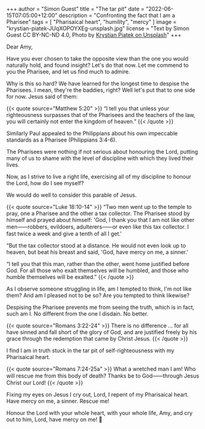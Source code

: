 +++
author = "Simon Guest"
title = "The tar pit"
date = "2022-06-15T07:05:00+12:00"
description = "Confronting the fact that I am a Pharisee"
tags = [ "Pharisaical heart", "humility", "mercy" ]
image = "krystian-piatek-JUqXOPOYXEg-unsplash.jpg"
license = "Text by Simon Guest CC BY-NC-ND 4.0, Photo by [Krystian Piątek on Unsplash](https://unsplash.com/photos/JUqXOPOYXEg)"
+++

Dear Amy,

Have you ever chosen to take the opposite view than the one you would naturally hold, and found insight? Let's do that now. Let me commend to you the Pharisee, and let us find much to admire.

Why is this so hard? We have learned for the longest time to despise the Pharisees. I mean, they're the baddies, right? Well let's put that to one side for now. Jesus said of them:

{{< quote source="Matthew 5:20" >}}
“I tell you that unless your righteousness surpasses that of the Pharisees and the teachers of the law, you will certainly not enter the kingdom of heaven.”
{{< /quote >}}

Similarly Paul appealed to the Philippians about his own impeccable standards as a Pharisee (Philippians 3:4-6).

The Pharisees were nothing if not serious about honouring the Lord, putting many of us to shame with the level of discipline with which they lived their lives.

Now, as I strive to live a right life, exercising all of my discipline to honour the Lord, how do I see myself?

We would do well to consider this parable of Jesus.

{{< quote source="Luke 18:10-14" >}}
“Two men went up to the temple to pray, one a Pharisee and the other a tax collector. The Pharisee stood by himself and prayed about himself: 'God, I thank you that I am not like other men⸺robbers, evildoers, adulterers⸺or even like this tax collector. I fast twice a week and give a tenth of all I get.'

“But the tax collector stood at a distance. He would not even look up to heaven, but beat his breast and said, 'God, have mercy on me, a sinner.'

“I tell you that this man, rather than the other, went home justified before God. For all those who exalt themselves will be humbled, and those who humble themselves will be exalted.”
{{< /quote >}}

As I observe someone struggling in life, am I tempted to think, I'm not like them?  And am I pleased not to be so?  Are you tempted to think likewise?

Despising the Pharisee prevents me from seeing the truth, which is in fact, such am I. No different from the one I disdain. No better.

{{< quote source="Romans 3:22-24" >}}
There is no difference ... for all have sinned and fall short of the glory of God, and are justified freely by his grace through the redemption that came by Christ Jesus.
{{< /quote >}}

I find I am in truth stuck in the tar pit of self-righteousness with my Pharisaical heart.

{{< quote source="Romans 7:24-25a" >}}
What a wretched man I am! Who will rescue me from this body of death? Thanks be to God⸺through Jesus Christ our Lord!
{{< /quote >}}

Fixing my eyes on Jesus I cry out, Lord, I repent of my Pharisaical heart. Have mercy on me, a sinner. Rescue me!

Honour the Lord with your whole heart, with your whole life, Amy, and cry out to him, Lord, have mercy on me! 🙏
